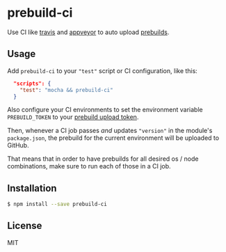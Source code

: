 
# prebuild-ci

Use CI like [travis](https://travis-ci.org/) and [appveyor](https://www.appveyor.com/) to auto upload [prebuilds](https://github.com/mafintosh/prebuild).

## Usage

Add `prebuild-ci` to your `"test"` script or CI configuration, like this:

```json
  "scripts": {
    "test": "mocha && prebuild-ci"  
  }
```

Also configure your CI environments to set the environment variable `PREBUILD_TOKEN` to your [prebuild upload token](https://github.com/mafintosh/prebuild#create-github-token).

Then, whenever a CI job passes _and_ updates `"version"` in the module's `package.json`, the prebuild for the current environment will be uploaded to GitHub.

That means that in order to have prebuilds for all desired os / node combinations, make sure to run each of those in a CI job.

## Installation

```bash
$ npm install --save prebuild-ci
```

## License

MIT
